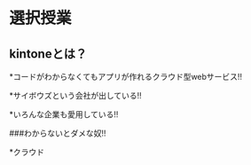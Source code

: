 # 選択授業

## kintoneとは？

*コードがわからなくてもアプリが作れるクラウド型webサービス!!

*サイボウズという会社が出している!!

*いろんな企業も愛用している!!

###わからないとダメな奴!!

*クラウド
